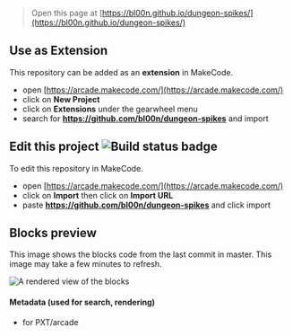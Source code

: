 
> Open this page at [https://bl00n.github.io/dungeon-spikes/](https://bl00n.github.io/dungeon-spikes/)

## Use as Extension

This repository can be added as an **extension** in MakeCode.

* open [https://arcade.makecode.com/](https://arcade.makecode.com/)
* click on **New Project**
* click on **Extensions** under the gearwheel menu
* search for **https://github.com/bl00n/dungeon-spikes** and import

## Edit this project ![Build status badge](https://github.com/bl00n/dungeon-spikes/workflows/MakeCode/badge.svg)

To edit this repository in MakeCode.

* open [https://arcade.makecode.com/](https://arcade.makecode.com/)
* click on **Import** then click on **Import URL**
* paste **https://github.com/bl00n/dungeon-spikes** and click import

## Blocks preview

This image shows the blocks code from the last commit in master.
This image may take a few minutes to refresh.

![A rendered view of the blocks](https://github.com/bl00n/dungeon-spikes/raw/master/.github/makecode/blocks.png)

#### Metadata (used for search, rendering)

* for PXT/arcade
<script src="https://makecode.com/gh-pages-embed.js"></script><script>makeCodeRender("{{ site.makecode.home_url }}", "{{ site.github.owner_name }}/{{ site.github.repository_name }}");</script>
